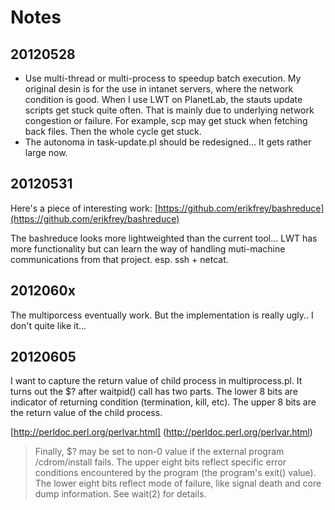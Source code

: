 Notes
====

20120528
----

   * Use multi-thread or multi-process to speedup 
   batch execution. My original desin is for the 
   use in intanet servers, where the network 
   condition is good. When I use LWT on PlanetLab, 
   the stauts update scripts get stuck quite 
   often. That is mainly due to underlying network
   congestion or failure. For example, scp may get
   stuck when fetching back files. Then the whole 
   cycle get stuck. 
   * The autonoma in task-update.pl should be 
   redesigned... It gets rather large now. 

20120531
----

Here's a piece of interesting work: 
[https://github.com/erikfrey/bashreduce](https://github.com/erikfrey/bashreduce)

The bashreduce looks more lightweighted than the current tool... 
LWT has more functionality but can learn the way of handling 
muti-machine communications from that project. esp. ssh + netcat. 

2012060x
----

The multiporcess eventually work. But the implementation is really ugly..
I don't quite like it...

20120605
----

I want to capture the return value of child process in multiprocess.pl. 
It turns out the $? after waitpid() call has two parts. 
The lower 8 bits are indicator of returning condition
(termination, kill, etc). The upper 8 bits are the return 
value of the child process. 

[http://perldoc.perl.org/perlvar.html]
(http://perldoc.perl.org/perlvar.html)

> Finally, $? may be set to non-0 value if the external program /cdrom/install fails. The upper eight bits reflect specific error conditions encountered by the program (the program's exit() value). The lower eight bits reflect mode of failure, like signal death and core dump information. See wait(2) for details.

